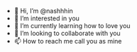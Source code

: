 - 👋 Hi, I’m @nashhhin
- 👀 I’m interested in you
- 🌱 I’m currently learning how to love you
- 💞️ I’m looking to collaborate with you
- 📫 How to reach me call you as mine

<!---
nashhhin/nashhhin is a ✨ special ✨ repository because its `README.md` (this file) appears on your GitHub profile.
You can click the Preview link to take a look at your changes.
--->
